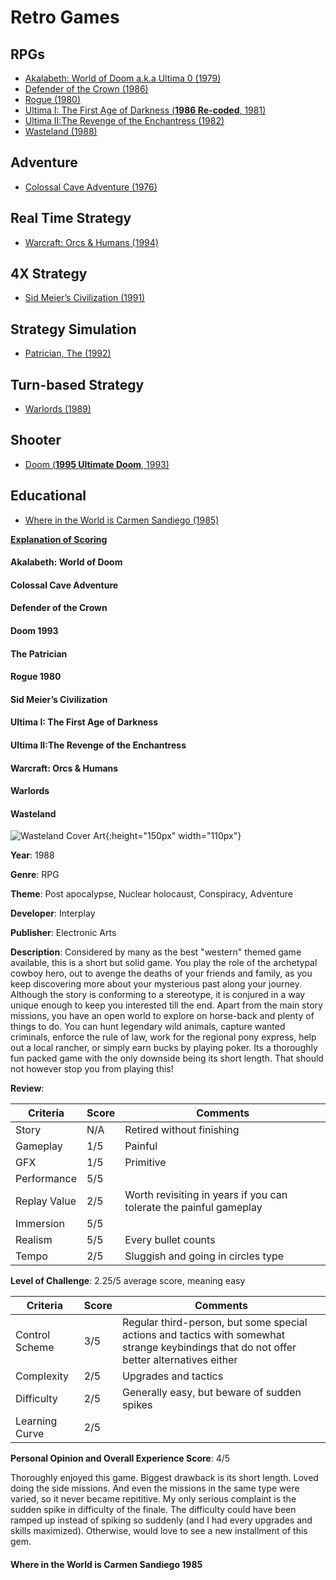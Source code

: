 # Retro Games

## RPGs
* [Akalabeth: World of Doom a.k.a Ultima 0 (1979)](#akalabeth-world-of-doom)
* [Defender of the Crown (1986)](#defender-of-the-crown)
* [Rogue (1980)](#rogue-1980)
* [Ultima I: The First Age of Darkness (**1986 Re-coded**, 1981)](#ultima-i-the-first-age-of-darkness)
* [Ultima II:The Revenge of the Enchantress (1982)](#ultima-ii-the-revenge-of-the-enchantress)
* [Wasteland (1988)](#wasteland)

## Adventure
* [Colossal Cave Adventure (1976)](#colossal-cave-adventure)

## Real Time Strategy
* [Warcraft: Orcs & Humans (1994)](#warcraft-orcs-&-humans)

## 4X Strategy
* [Sid Meier’s Civilization (1991)](#sid-meiers-civilization)

## Strategy Simulation
* [Patrician, The (1992)](#the-patrician)

## Turn-based Strategy
* [Warlords (1989)](#warlords)

## Shooter
* [Doom (**1995 Ultimate Doom**, 1993)](#doom-1993)

## Educational
* [Where in the World is Carmen Sandiego (1985)](#where-in-the-world-is-carmen-sandiego-1985)

[**Explanation of Scoring**](https://aureliussr.github.io/aurelius-reviews/rubric)

#### Akalabeth: World of Doom

#### Colossal Cave Adventure

#### Defender of the Crown

#### Doom 1993

#### The Patrician

#### Rogue 1980

#### Sid Meier’s Civilization

#### Ultima I: The First Age of Darkness

#### Ultima II:The Revenge of the Enchantress

#### Warcraft: Orcs & Humans

#### Warlords

#### Wasteland

![Wasteland Cover Art](https://upload.wikimedia.org/wikipedia/en/b/b1/Wasteland_Coverart.png "Cover art copyright of inXile Entertainment. Source Wikipedia. Thumbnail image for commentary as per Fair Use policy"){:height="150px" width="110px"}

**Year**: 1988

**Genre**: RPG

**Theme**: Post apocalypse, Nuclear holocaust, Conspiracy, Adventure

**Developer**: Interplay

**Publisher**: Electronic Arts

**Description**: Considered by many as the best "western" themed game available, this is a short but solid game. You play the role of the archetypal cowboy hero, out to avenge the deaths of your friends and family, as you keep discovering more about your mysterious past along your journey. Although the story is conforming to a stereotype, it is conjured in a way unique enough to keep you interested till the end. Apart from the main story missions, you have an open world to explore on horse-back and plenty of things to do. You can hunt legendary wild animals, capture wanted criminals, enforce the rule of law, work for the regional pony express, help out a local rancher, or simply earn bucks by playing poker. Its a thoroughly fun packed game with the only downside being its short length. That should not however stop you from playing this!

**Review**:

| Criteria     | Score | Comments |
|--------------|-------|----------|
| Story        | N/A     | Retired without finishing |
| Gameplay     | 1/5     | Painful        |
| GFX          | 1/5     | Primitive        |
| Performance  | 5/5     |         |
| Replay Value | 2/5     | Worth revisiting in years if you can tolerate the painful gameplay         |
| Immersion    | 5/5     |          |
| Realism      | 5/5     | Every bullet counts         |
| Tempo        | 2/5     | Sluggish and going in circles type         |

**Level of Challenge**: 2.25/5 average score, meaning easy

| Criteria       | Score | Comments |
|----------------|-------|----------|
| Control Scheme | 3/5     | Regular third-person, but some special actions and tactics with somewhat strange keybindings that do not offer better alternatives either    |
| Complexity     | 2/5     | Upgrades and tactics       |
| Difficulty     | 2/5     | Generally easy, but beware of sudden spikes        |
| Learning Curve | 2/5     |         |

**Personal Opinion and Overall Experience Score**: 4/5

Thoroughly enjoyed this game. Biggest drawback is its short length. Loved doing the side missions. And even the missions in the same type were varied, so it never became repititive. My only serious complaint is the sudden spike in difficulty of the finale. The difficulty could have been ramped up instead of spiking so suddenly (and I had every upgrades and skills maximized). Otherwise, would love to see a new installment of this gem.



#### Where in the World is Carmen Sandiego 1985
